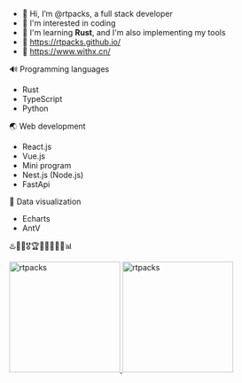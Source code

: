 - 👋 Hi, I’m @rtpacks, a full stack developer
- 👀 I'm interested in coding
- 🌱 I'm learning **Rust**, and I'm also implementing my tools
- 🔗 https://rtpacks.github.io/
- 🔗 https://www.withx.cn/

🔊 Programming languages
  - Rust
  - TypeScript
  - Python

🌏 Web development
  - React.js
  - Vue.js
  - Mini program
  - Nest.js (Node.js)
  - FastApi

🎨 Data visualization
  - Echarts
  - AntV

♨️🥇🏅🎖️🏆🔔🧲📂👀🌐📊

<p align="left">
  <a href="#">
     <img height="200px" src="https://github-readme-stats.vercel.app/api/?username=rtpacks&custom_title=rtpacks's%20GitHub%20Stats&show_icons=true&theme=shadow_green&rank_icon=percentile&include_all_commits=true&theme=transparent" alt="rtpacks" />
  </a>
  <a href="#">
   <img height="200px" src="https://github-readme-stats.vercel.app/api/top-langs/?username=rtpacks&hide=HTML&layout=compact" alt="rtpacks" />
  </a>
</p>

<!---

<p align="left">
  <img height="200px" src="https://github-readme-stats.vercel.app/api/?username=rtpacks&custom_title=rtpacks's%20GitHub%20Stats&show_icons=true&theme=shadow_green&rank_icon=percentile&include_all_commits=true&theme=transparent" alt="rtpacks" />
  <img height="200px" src="https://github-readme-stats.vercel.app/api/top-langs/?username=rtpacks&hide=HTML&layout=compact" alt="rtpacks" />
</p>

rtpacks/rtpacks is a ✨ special ✨ repository because its `README.md` (this file) appears on your GitHub profile.
You can click the Preview link to take a look at your changes.
--->

